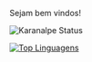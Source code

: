 Sejam bem vindos!

![Karanalpe Status](https://github-readme-stats.vercel.app/api?username=lucasrodrigues23&theme=midnight-purple&show_icons=true)

[![Top Linguagens](https://github-readme-stats.vercel.app/api/top-langs/?username=lucasrodrigues23&layout=compact)](https://github.com/anuraghazra/github-readme-stats)
